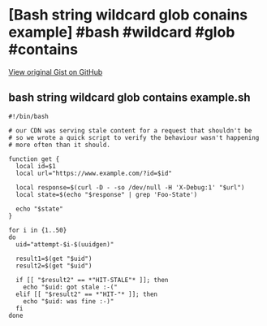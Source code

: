 # [Bash string wildcard glob conains example] #bash #wildcard #glob #contains

[View original Gist on GitHub](https://gist.github.com/Integralist/d16924d70b14502cbe5bb443ac62a09b)

## bash string wildcard glob contains example.sh

```shell
#!/bin/bash

# our CDN was serving stale content for a request that shouldn't be
# so we wrote a quick script to verify the behaviour wasn't happening
# more often than it should.

function get {
  local id=$1
  local url="https://www.example.com/?id=$id"

  local response=$(curl -D - -so /dev/null -H 'X-Debug:1' "$url")
  local state=$(echo "$response" | grep 'Foo-State')

  echo "$state"
}

for i in {1..50}
do
  uid="attempt-$i-$(uuidgen)"

  result1=$(get "$uid")
  result2=$(get "$uid")

  if [[ "$result2" == *"HIT-STALE"* ]]; then
    echo "$uid: got stale :-("
  elif [[ "$result2" == *"HIT-"* ]]; then
    echo "$uid: was fine :-)"
  fi
done
```

